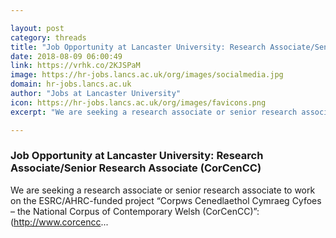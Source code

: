 ```yaml
---

layout: post
category: threads
title: "Job Opportunity at Lancaster University: Research Associate/Senior Research Associate (CorCenCC)"
date: 2018-08-09 06:00:49
link: https://vrhk.co/2KJSPaM
image: https://hr-jobs.lancs.ac.uk/org/images/socialmedia.jpg
domain: hr-jobs.lancs.ac.uk
author: "Jobs at Lancaster University"
icon: https://hr-jobs.lancs.ac.uk/org/images/favicons.png
excerpt: "We are seeking a research associate or senior research associate to work on the ESRC/AHRC-funded project “Corpws Cenedlaethol Cymraeg Cyfoes – the National Corpus of Contemporary Welsh (CorCenCC)”: (<http://www.corcencc>..."

---
```


### Job Opportunity at Lancaster University: Research Associate/Senior Research Associate (CorCenCC)

We are seeking a research associate or senior research associate to work on the ESRC/AHRC-funded project “Corpws Cenedlaethol Cymraeg Cyfoes – the National Corpus of Contemporary Welsh (CorCenCC)”: (<http://www.corcencc>...